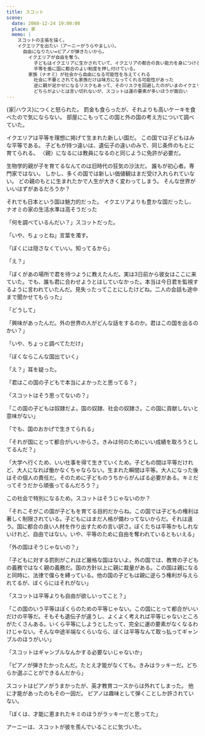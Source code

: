 ```yaml
---
title: スコット
scene:
  date: 2060-12-24 19:00:00
  place: 家
  memo: |
    スコットの主張を描く。
    イクエリアを出たい（アーニーがうらやましい）。
      自由になりたい=ピアノが弾きたいから。
        イクエリアが自由を奪う。
          子どもはイクエリアに生かされていて、イクエリアの都合の良い能力を身につけることを強要される。
          平等を盾に国に都合のよい制度を押し付けている。
        家族（ナオミ）が社会から自由になる可能性を与えてくれる
          社会に不要とされても家族だけは味方になってくれる可能性があった
          逆に親が足かせになるリスクもあって、そのリスクを回避したのがいまのイクエリア
          どちらがよいとは言い切れないが、スコットは運の要素が多いほうが面白い
---
```


{家|ハウス}につくと怒られた。
罰金も食らったが、それよりも高いケーキを食べたので気にならない。
部屋にこもってこの国と外の国の考え方について調べていた。

イクエリアは平等を理想に掲げて生まれた新しい国だ。
この国では子どもはみな平等である。
子どもが持つ違いは、遺伝子の違いのみで、同じ条件のもとに育てられる。
〈親〉になるには教員になるのと同じように免許が必要だ。

生物学的親が子を育てるなんてのは旧時代の狂気の沙汰だ。
誰もが初心者。専門家ではない。
しかし、多くの国では新しい価値観はまだ受け入れられていない。
どの親のもとに生まれたかで人生が大きく変わってしまう。
そんな世界がいいはずがあるだろうか？

それでも日本という国は魅力的だった。
イクエリアよりも豊かな国だったし、ナオミの家の生活水準は高そうだった

「何を調べているんだい？」スコットだった。

「いや、ちょっとね」言葉を濁す。

「ぼくには隠さなくていい。知ってるから」

「え？」

「ぼくがあの場所で君を待つように教えたんだ。実は3日前から彼女はここに来ていた。でも、誰も君に合わせようとはしていなかった。本当は今日君を監視するように言われていたんだ。見失ったってことにしたけどね。二人の会話も途中まで聞かせてもらった」

「どうして」

「興味があったんだ。外の世界の人がどんな話をするのか。君はこの国を出るのかい？」

「いや、ちょっと調べてただけ」

「ぼくならこんな国出ていく」

「え？」耳を疑った。

「君はこの国の子どもで本当によかったと思ってる？」

「スコットはそう思ってないの？」

「この国の子どもは奴隷だよ。国の奴隷、社会の奴隷さ。この国に貢献しないと意味がない」

「でも、国のおかげで生きてられる」

「それが国にとって都合がいいからさ。きみは何のためにいい成績を取ろうとしてるんだ？」

「大学へ行くため、いい仕事を得て生きていくため。子どもの間は平等だけれど、大人になれば働かなくちゃならない。生まれた瞬間は平等。大人になった後はその個人の責任だ。そのために子どものうちからがんばる必要がある。キミだってそうだから頑張ってるんだろう？」

この社会で特別になるため。スコットはそうじゃないのか？

「それこそがこの国が子どもを育てる目的だからね。この国では子どもの権利は著しく制限されている。子どもにはまだ人格が備わってないからだ。それは違う。国に都合の良い人材を作り出すための言い訳さ。ぼくたちは平等かもしれないけれど、自由ではない。いや、平等のために自由を奪われているともいえる」

「外の国はそうじゃないの？」

「子どもに対する罰則がこれほど厳格な国はないよ。外の国では、教育の子どもの義務ではなく親の義務だ。国の方針以上に親に裁量がある。この国は親になると同時に、法律で僕らを縛っている。他の国の子どもは親に逆らう権利が与えられてるが、ぼくらにはそれがない」

「スコットは平等よりも自由が欲しいってこと？」

「この国のいう平等はぼくらのための平等じゃない。この国にとって都合がいいだけの平等だ。そもそも遺伝子が違うし、よくよく考えれば平等じゃないところがたくさんある。いくら平等にしようとしたって、完全に運の要素がなくなるわけじゃない。そんな中途半端なくらいなら、ぼくは平等なんて取っ払ってギャンブルのほうがいい」

「スコットはギャンブルなんかする必要ないじゃないか」

「ピアノが弾きたかったんだ。たとえ才能がなくても。きみはラッキーだ。どちらか選ぶことができるんだから」

スコットはピアノがうまかったが、英才教育コースからは外れてしまった。
他に才能があったのもその一因だ。
ピアノは趣味として弾くことしか許されていない。

「ぼくは、才能に恵まれたキミのほうがラッキーだと思ってた」

アーニーは、スコットが彼を羨んでいることに気づいた。
